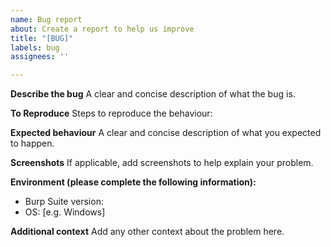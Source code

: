 ```yaml
---
name: Bug report
about: Create a report to help us improve
title: "[BUG]"
labels: bug
assignees: ''

---
```


**Describe the bug**
A clear and concise description of what the bug is.

**To Reproduce**
Steps to reproduce the behaviour:

**Expected behaviour**
A clear and concise description of what you expected to happen.

**Screenshots**
If applicable, add screenshots to help explain your problem.

**Environment (please complete the following information):**
 - Burp Suite version:
 - OS: [e.g. Windows]

**Additional context**
Add any other context about the problem here.

